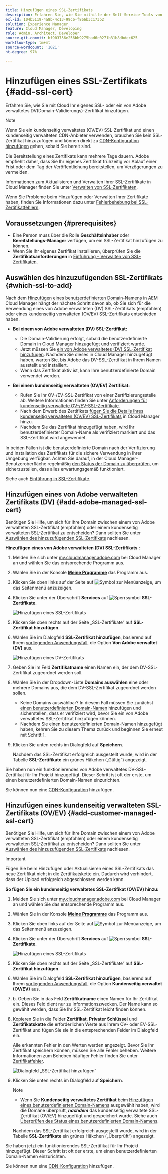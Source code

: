 ```yaml
---
title: Hinzufügen eines SSL-Zertifikats
description: Erfahren Sie, wie Sie mithilfe der Self-Service-Tools von Cloud Manager Ihr eigenes SSL- oder ein von Adobe verwaltetes DV(Domain-Validierungs)-Zertifikat hinzufügen.
exl-id: 104b5119-4a8b-4c13-99c6-f866b3c173b2
solution: Experience Manager
feature: Cloud Manager, Developing
role: Admin, Architect, Developer
source-git-commit: bf903736e256bb9275bad6c0271b31b8dbdec625
workflow-type: tm+mt
source-wordcount: '1021'
ht-degree: 97%

---
```



# Hinzufügen eines SSL-Zertifikats {#add-ssl-cert}

Erfahren Sie, wie Sie mit Cloud Ihr eigenes SSL- oder ein von Adobe verwaltetes DV(Domain-Validierungs)-Zertifikat hinzufügen.

>[!NOTE]
>
>Wenn Sie ein kundenseitig verwaltetes (OV/EV) SSL-Zertifikat und einen kundenseitig verwalteten CDN-Anbieter verwenden, brauchen Sie kein SSL-Zertifikat hinzuzufügen und können direkt zu [CDN-Konfiguration hinzufügen](/help/implementing/cloud-manager/cdn-configurations/add-cdn-config.md) gehen, sobald Sie bereit sind.

Die Bereitstellung eines Zertifikats kann mehrere Tage dauern. Adobe empfiehlt daher, dass Sie Ihr eigenes Zertifikat frühzeitig vor Ablauf einer Frist oder dem Tag der Veröffentlichung bereitstellen, um Verzögerungen zu vermeiden.

Informationen zum Aktualisieren und Verwalten Ihrer SSL-Zertifikate in Cloud Manager finden Sie unter [Verwalten von SSL-Zertifikaten](/help/implementing/cloud-manager/managing-ssl-certifications/managing-certificates.md).

Wenn Sie Probleme beim Hinzufügen oder Verwalten Ihrer Zertifikate haben, finden Sie Informationen dazu unter [Fehlerbehebung bei SSL-Zertifikatfehlern](/help/implementing/cloud-manager/managing-ssl-certifications/troubleshoot-ssl-cert.md).


## Voraussetzungen {#prerequisites}

* Eine Person muss über die Rolle **Geschäftsinhaber** oder **Bereitstellungs-Manager** verfügen, um ein SSL-Zertifikat hinzufügen zu können.
* Wenn Sie Ihr eigenes Zertifikat installieren, überprüfen Sie die **Zertifikatsanforderungen** in [Einführung – Verwalten von SSL-Zertifikaten](/help/implementing/cloud-manager/managing-ssl-certifications/introduction-to-ssl-certificates.md#requirements).

## Auswählen des hinzuzufügenden SSL-Zertifikats {#which-ssl-to-add}

Nach dem [Hinzufügen eines benutzerdefinierten Domain-Namens](/help/implementing/cloud-manager/custom-domain-names/add-custom-domain-name.md) in AEM Cloud Manager hängt der nächste Schritt davon ab, ob Sie sich für die Verwendung eines von Adobe verwalteten (DV) SSL-Zertifikats (empfohlen) oder eines kundenseitig verwalteten (OV/EV) SSL-Zertifikats entschieden haben.

* **Bei einem von Adobe verwalteten (DV) SSL-Zertifikat:**
   * Die Domain-Validierung erfolgt, sobald die benutzerdefinierte Domain in Cloud Manager hinzugefügt und verifiziert wurde.
   * Jetzt müssen Sie [ein von Adobe verwaltetes (DV) SSL-Zertifikat hinzufügen](#add-adobe-managed-ssl-cert).
Nachdem Sie dieses in Cloud Manager hinzugefügt haben, warten Sie, bis Adobe das DV-SSL-Zertifikat in Ihrem Namen ausstellt und installiert.
   * Wenn das Zertifikat aktiv ist, kann Ihre benutzerdefinierte Domain verwendet werden.

* **Bei einem kundenseitig verwalteten (OV/EV) Zertifikat:**

   * Rufen Sie Ihr OV-/EV-SSL-Zertifikat von einer Zertifizierungsstelle ab. Weitere Informationen finden Sie unter [Anforderungen für kundenseitig verwaltete OV-/EV-SSL-Zertifikate](/help/implementing/cloud-manager/managing-ssl-certifications/introduction-to-ssl-certificates.md#requirements).
   * Nach dem Erwerb des Zertifikats [fügen Sie die Details Ihres kundenseitig verwalteten (OV/EV) SSL-Zertifikats](#add-customer-managed-ssl-cert) in Cloud Manager hinzu.
   * Nachdem Sie das Zertifikat hinzugefügt haben, wird Ihr benutzerdefinierter Domain-Name als verifiziert markiert und das SSL-Zertifikat wird angewendet.

In beiden Fällen ist die benutzerdefinierte Domain nach der Verifizierung und Installation des Zertifikats für die sichere Verwendung in Ihrer Umgebung verfügbar. Achten Sie darauf, in der Cloud Manager-Benutzeroberfläche regelmäßig [den Status der Domain zu überprüfen](/help/implementing/cloud-manager/custom-domain-names/check-domain-name-status.md), um sicherzustellen, dass alles erwartungsgemäß funktioniert.

Siehe auch [Einführung in SSL-Zertifikate](/help/implementing/cloud-manager/managing-ssl-certifications/introduction-to-ssl-certificates.md).

## Hinzufügen eines von Adobe verwalteten Zertifikats (DV) {#add-adobe-managed-ssl-cert}

Benötigen Sie Hilfe, um sich für Ihre Domain zwischen einem von Adobe verwalteten SSL-Zertifikat (empfohlen) oder einem kundenseitig verwalteten SSL-Zertifikat zu entscheiden? Dann sollten Sie unter [Auswählen des hinzuzufügenden SSL-Zertifikats](#which-ssl-to-add) nachlesen.

**Hinzufügen eines von Adobe verwalteten (DV) SSL-Zertifikats :**

1. Melden Sie sich unter [my.cloudmanager.adobe.com](https://my.cloudmanager.adobe.com/) bei Cloud Manager an und wählen Sie das entsprechende Programm aus.
1. Wählen Sie in der Konsole **[Meine Programme](/help/implementing/cloud-manager/navigation.md#my-programs)** das Programm aus.
1. Klicken Sie oben links auf der Seite auf ![Symbol zur Menüanzeige](https://spectrum.adobe.com/static/icons/workflow_18/Smock_ShowMenu_18_N.svg), um das Seitenmenü anzuzeigen.

1. Klicken Sie unter der Überschrift **Services** auf ![Sperrsymbol](https://spectrum.adobe.com/static/icons/workflow_18/Smock_LockClosed_18_N.svg) **SSL-Zertifikate**.

   ![Hinzufügen eines SSL-Zertifikats](/help/implementing/cloud-manager/assets/ssl/ssl-cert-add.png)

1. Klicken Sie oben rechts auf der Seite „SSL-Zertifikate“ auf **SSL-Zertifikat hinzufügen**.

1. Wählen Sie im Dialogfeld **SSL-Zertifikat hinzufügen**, basierend auf Ihrem [vorliegenden Anwendungsfall](#which-ssl-to-add), die Option **Von Adobe verwaltet (DV)** aus.

   ![Hinzufügen eines DV-Zertifikats](/help/implementing/cloud-manager/assets/ssl/add-dv-certificate.png)

1. Geben Sie im Feld **Zertifikatname** einen Namen ein, der dem DV-SSL-Zertifikat zugeordnet werden soll.

1. Wählen Sie in der Dropdown-Liste **Domains auswählen** eine oder mehrere Domains aus, die dem DV-SSL-Zertifikat zugeordnet werden sollen.
   * Keine Domains auswählbar? In diesem Fall müssen Sie zunächst [einen benutzerdefinierten Domain-Namen](/help/implementing/cloud-manager/custom-domain-names/add-custom-domain-name.md) hinzufügen und sicherstellen, dass er verifiziert wird, bevor Sie ein von Adobe verwaltetes SSL-Zertifikat hinzufügen können.
   * Nachdem Sie einen benutzerdefinierten Domain-Namen hinzugefügt haben, kehren Sie zu diesem Thema zurück und beginnen Sie erneut mit Schritt 1.

1. Klicken Sie unten rechts im Dialogfeld auf **Speichern**.

   Nachdem das SSL-Zertifikat erfolgreich ausgestellt wurde, wird in der Tabelle **SSL-Zertifikate** ein grünes Häkchen („Gültig“) angezeigt.

Sie haben nun ein funktionierendes von Adobe verwaltetes DV-SSL-Zertifikat für Ihr Projekt hinzugefügt. Dieser Schritt ist oft der erste, um einen benutzerdefinierten Domain-Namen einzurichten.

Sie können nun eine [CDN-Konfiguration](/help/implementing/cloud-manager/cdn-configurations/add-cdn-config.md) hinzufügen.

## Hinzufügen eines kundenseitig verwalteten SSL-Zertifikats (OV/EV) {#add-customer-managed-ssl-cert}

<!-- IF THIS TOPIC GET UPDATED, REMEMBER TO UPDATE THE STEPS ALSO IN THE "MANAGE SSL CERTIFICATES TOPIC TOO -->

Benötigen Sie Hilfe, um sich für Ihre Domain zwischen einem von Adobe verwalteten SSL-Zertifikat (empfohlen) oder einem kundenseitig verwalteten SSL-Zertifikat zu entscheiden? Dann sollten Sie unter [Auswählen des hinzuzufügenden SSL-Zertifikats](#which-ssl-to-add) nachlesen.

>[!IMPORTANT]
>
>Fügen Sie beim Hinzufügen oder Aktualisieren eines SSL-Zertifikats das neue Zertifikat nicht in die Zertifikatskette ein. Dadurch wird verhindert, dass der Upload erfolgreich abgeschlossen werden kann.

**So fügen Sie ein kundenseitig verwaltetes SSL-Zertifikat (OV/EV) hinzu:**

1. Melden Sie sich unter [my.cloudmanager.adobe.com](https://my.cloudmanager.adobe.com/) bei Cloud Manager an und wählen Sie das entsprechende Programm aus.

1. Wählen Sie in der Konsole **[Meine Programme](/help/implementing/cloud-manager/navigation.md#my-programs)** das Programm aus.

1. Klicken Sie oben links auf der Seite auf ![Symbol zur Menüanzeige](https://spectrum.adobe.com/static/icons/workflow_18/Smock_ShowMenu_18_N.svg), um das Seitenmenü anzuzeigen.

1. Klicken Sie unter der Überschrift **Services** auf ![Sperrsymbol](https://spectrum.adobe.com/static/icons/workflow_18/Smock_LockClosed_18_N.svg) **SSL-Zertifikate**.

   ![Hinzufügen eines SSL-Zertifikats](/help/implementing/cloud-manager/assets/ssl/ssl-cert-add.png)

1. Klicken Sie oben rechts auf der Seite „SSL-Zertifikate“ auf **SSL-Zertifikat hinzufügen**.

1. Wählen Sie im Dialogfeld **SSL-Zertifikat hinzufügen**, basierend auf Ihrem [vorliegenden Anwendungsfall](#which-ssl-to-add), die Option **Kundenseitig verwaltet (OV/EV)** aus.

1. b. Geben Sie in das Feld **Zertifikatname** einen Namen für Ihr Zertifikat ein. 
Dieses Feld dient nur zu Informationszwecken. Der Name kann so gewählt werden, dass Sie Ihr SSL-Zertifikat leicht finden können.

1. Kopieren Sie in die Felder **Zertifikat**, **Privater Schlüssel** und **Zertifikatskette** die erforderlichen Werte aus Ihrem OV- oder EV-SSL-Zertifikat und fügen Sie sie in die entsprechenden Felder im Dialogfeld ein.

   Alle erkannten Fehler in den Werten werden angezeigt. Bevor Sie Ihr Zertifikat speichern können, müssen Sie alle Fehler beheben. Weitere Informationen zum Beheben häufiger Fehler finden Sie unter [Zertifikatfehler](#certificate-errors).

   ![Dialogfeld „SSL-Zertifikat hinzufügen“](/help/implementing/cloud-manager/assets/ssl/ssl-cert-02.png)

1. Klicken Sie unten rechts im Dialogfeld auf **Speichern**.

   >[!NOTE]
   >
   >* Wenn Sie **Kundenseitig verwaltetes Zertifikat** beim [Hinzufügen eines benutzerdefinierten Domain-Namens](/help/implementing/cloud-manager/custom-domain-names/add-custom-domain-name.md) ausgewählt haben, wird die Domäne überprüft, ***nachdem*** das kundenseitig verwaltete SSL-Zertifikat (OV/EV) hinzugefügt und gespeichert wurde. Siehe auch [Überprüfen des Status eines benutzerdefinierten Domain-Namens](/help/implementing/cloud-manager/custom-domain-names/check-domain-name-status.md#how-to).

   Nachdem das SSL-Zertifikat erfolgreich ausgestellt wurde, wird in der Tabelle **SSL-Zertifikate** ein grünes Häkchen („Überprüft“) angezeigt.

Sie haben jetzt ein funktionierendes SSL-Zertifikat für Ihr Projekt hinzugefügt. Dieser Schritt ist oft der erste, um einen benutzerdefinierten Domain-Namen einzurichten.

Sie können nun eine [CDN-Konfiguration](/help/implementing/cloud-manager/cdn-configurations/add-cdn-config.md) hinzufügen.























<!--
## Add an SSL certificate {#add-ssl-cert}

1. Log into Cloud Manager at [my.cloudmanager.adobe.com](https://my.cloudmanager.adobe.com/) and select the appropriate program.
1. On the **[My Programs](/help/implementing/cloud-manager/navigation.md#my-programs)** console, select the program.
1. In the upper-left corner of the page, click ![Show menu icon](https://spectrum.adobe.com/static/icons/workflow_18/Smock_ShowMenu_18_N.svg) to reveal the side menu. 
1. Under the **Services** heading, click ![Lock closed icon](https://spectrum.adobe.com/static/icons/workflow_18/Smock_LockClosed_18_N.svg) **SSL Certificates**. 

   ![Adding an SSL certificate](/help/implementing/cloud-manager/assets/ssl/ssl-cert-add.png)

1. Near the upper-right corner of the SSL Certificates page, click **Add SSL Certificate**.

1. In the **Add SSL certificate** dialog box, based on [your particular use case](/help/implementing/cloud-manager/managing-ssl-certifications/introduction-to-ssl-certificates.md), do one of the following:

    | | Use case | Steps |
    | --- | --- | --- |
    | 1 | **Add an Adobe managed (DV) certificate** | **To add an Adobe managed (DV) SSL certificate:**<br>a. In the **Add SSL Certificate** dialog box, select the certificate type **Adobe managed (DV)**.<br>![Add a DV certificate](/help/implementing/cloud-manager/assets/ssl/add-dv-certificate.png)<br>b. In the **Certificate name** field, enter a name you want associated with the certificate.<br>c. In the **Select domains** drop-down list, select one or more domains that you want associated with the DV SSL certificate.<br>No domains to select? If so, it means that you must first add a custom domain name and ensure it is verified before you can add an SSL certificate. See [Add a custom domain name](/help/implementing/cloud-manager/custom-domain-names/add-custom-domain-name.md). When you are finished adding a custom domain name, return to this topic and begin at step 1 again.<br>d. Continue to step 7. |
    | 2 | **Add a customer managed (OV/EV) certificate** | **To add a customer managed (OV/EV) SSL certificate:**<br>a. In the **Add SSL Certificate** dialog box, select the certificate type **Customer managed (OV/EV)**.<br>b. In the **Certificate name** field, enter a name for your certificate. This field is for informational purposes only and can be any name that helps you reference your SSL certificate easily.<br>c. In the **Certificate**, **Private key**, and **Certificate chain** fields, paste the required values into their respective fields.<br>![Add SSL certificate dialog box](/help/implementing/cloud-manager/assets/ssl/ssl-cert-02.png)<br>Any detected errors in values are displayed. Before you can save your certificate, you must address all errors. See [Certificate Errors](#certificate-errors) to learn more about troubleshooting common errors.<br>d. Continue to step 7. | 

1. In the lower-right corner of the dialog box, click **Save**.

    >[!NOTE]
    >
    >* If you selected **Adobe managed certificate** while [adding a custom domain name](/help/implementing/cloud-manager/custom-domain-names/add-custom-domain-name.md), the domain is verified with the added certificate when the custom domain is added. 
    >
    >* If you selected **Customer managed certificate** while [adding a custom domain name](/help/implementing/cloud-manager/custom-domain-names/add-custom-domain-name.md), the domain is verified ***after*** the customer managed (OV/EV) SSL certificate is added and saved. See also [Check the status of a custom domain name](/help/implementing/cloud-manager/custom-domain-names/check-domain-name-status.md#how-to).

    After the SSL certificate is successfully issued, it is displayed with a green verified check mark in the **SSL Certificates** table. 

    You now have added a working SSL certificate for your project. This step is often the first to set up a custom domain name. 
    

* To learn about updating and managing your SSL certificates in Cloud Manager, see [Manage SSL certificates](/help/implementing/cloud-manager/managing-ssl-certifications/managing-certificates.md).

* If you are having issues adding or managing your certificates, see [Troubleshoot SSL certificate errors](/help/implementing/cloud-manager/managing-ssl-certifications/troubleshoot-ssl-cert.md). -->
